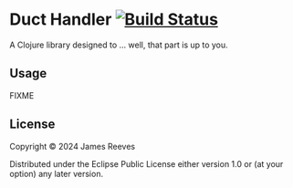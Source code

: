 # Duct Handler [![Build Status](https://github.com/duct-framework/handler/actions/workflows/test.yml/badge.svg)](https://github.com/duct-framework/handler/actions/workflows/test.yml)

A Clojure library designed to ... well, that part is up to you.

## Usage

FIXME

## License

Copyright © 2024 James Reeves

Distributed under the Eclipse Public License either version 1.0 or (at
your option) any later version.
